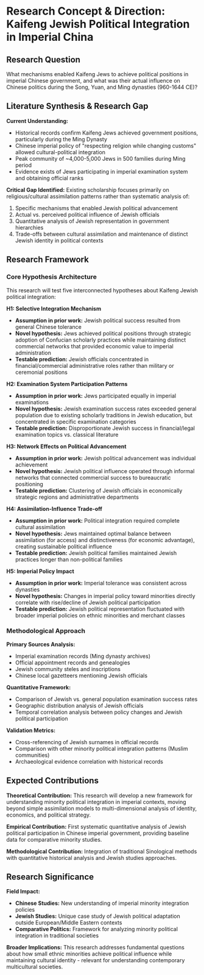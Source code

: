 
# Research Concept & Direction: Kaifeng Jewish Political Integration in Imperial China

## Research Question
What mechanisms enabled Kaifeng Jews to achieve political positions in imperial Chinese government, and what was their actual influence on Chinese politics during the Song, Yuan, and Ming dynasties (960-1644 CE)?

## Literature Synthesis & Research Gap

**Current Understanding:**
- Historical records confirm Kaifeng Jews achieved government positions, particularly during the Ming Dynasty
- Chinese imperial policy of "respecting religion while changing customs" allowed cultural-political integration
- Peak community of ~4,000-5,000 Jews in 500 families during Ming period 
- Evidence exists of Jews participating in imperial examination system and obtaining official ranks

**Critical Gap Identified:**
Existing scholarship focuses primarily on religious/cultural assimilation patterns rather than systematic analysis of:
1. Specific mechanisms that enabled Jewish political advancement
2. Actual vs. perceived political influence of Jewish officials
3. Quantitative analysis of Jewish representation in government hierarchies
4. Trade-offs between cultural assimilation and maintenance of distinct Jewish identity in political contexts

## Research Framework

### Core Hypothesis Architecture
This research will test five interconnected hypotheses about Kaifeng Jewish political integration:

**H1: Selective Integration Mechanism**
- **Assumption in prior work:** Jewish political success resulted from general Chinese tolerance
- **Novel hypothesis:** Jews achieved political positions through strategic adoption of Confucian scholarly practices while maintaining distinct commercial networks that provided economic value to imperial administration
- **Testable prediction:** Jewish officials concentrated in financial/commercial administrative roles rather than military or ceremonial positions

**H2: Examination System Participation Patterns**
- **Assumption in prior work:** Jews participated equally in imperial examinations
- **Novel hypothesis:** Jewish examination success rates exceeded general population due to existing scholarly traditions in Jewish education, but concentrated in specific examination categories
- **Testable prediction:** Disproportionate Jewish success in financial/legal examination topics vs. classical literature

**H3: Network Effects on Political Advancement**
- **Assumption in prior work:** Jewish political advancement was individual achievement
- **Novel hypothesis:** Jewish political influence operated through informal networks that connected commercial success to bureaucratic positioning
- **Testable prediction:** Clustering of Jewish officials in economically strategic regions and administrative departments

**H4: Assimilation-Influence Trade-off**
- **Assumption in prior work:** Political integration required complete cultural assimilation
- **Novel hypothesis:** Jews maintained optimal balance between assimilation (for access) and distinctiveness (for economic advantage), creating sustainable political influence
- **Testable prediction:** Jewish political families maintained Jewish practices longer than non-political families

**H5: Imperial Policy Impact**
- **Assumption in prior work:** Imperial tolerance was consistent across dynasties
- **Novel hypothesis:** Changes in imperial policy toward minorities directly correlate with rise/decline of Jewish political participation
- **Testable prediction:** Jewish political representation fluctuated with broader imperial policies on ethnic minorities and merchant classes

### Methodological Approach

**Primary Sources Analysis:**
- Imperial examination records (Ming dynasty archives)
- Official appointment records and genealogies
- Jewish community steles and inscriptions
- Chinese local gazetteers mentioning Jewish officials

**Quantitative Framework:**
- Comparison of Jewish vs. general population examination success rates
- Geographic distribution analysis of Jewish officials
- Temporal correlation analysis between policy changes and Jewish political participation

**Validation Metrics:**
- Cross-referencing of Jewish surnames in official records
- Comparison with other minority political integration patterns (Muslim communities)
- Archaeological evidence correlation with historical records

## Expected Contributions

**Theoretical Contribution:**
This research will develop a new framework for understanding minority political integration in imperial contexts, moving beyond simple assimilation models to multi-dimensional analysis of identity, economics, and political strategy.

**Empirical Contribution:**
First systematic quantitative analysis of Jewish political participation in Chinese imperial government, providing baseline data for comparative minority studies.

**Methodological Contribution:**
Integration of traditional Sinological methods with quantitative historical analysis and Jewish studies approaches.

## Research Significance

**Field Impact:**
- **Chinese Studies:** New understanding of imperial minority integration policies
- **Jewish Studies:** Unique case study of Jewish political adaptation outside European/Middle Eastern contexts  
- **Comparative Politics:** Framework for analyzing minority political integration in traditional societies

**Broader Implications:**
This research addresses fundamental questions about how small ethnic minorities achieve political influence while maintaining cultural identity - relevant for understanding contemporary multicultural societies.
